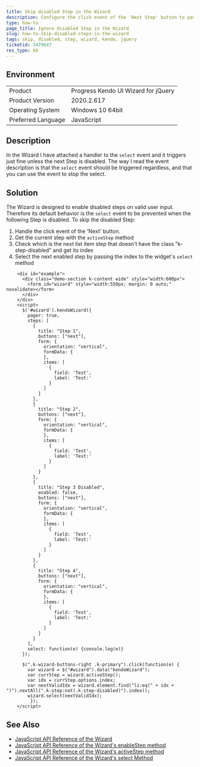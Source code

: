 ```yaml
---
title: Skip disabled Step in the Wizard 
description: Configure the click event of the 'Next Step' button to pass over the following Step of the Wizard that is disabled.  
type: how-to
page_title: Ignore disabled Step in the Wizard
slug: how-to-skip-disabled-steps-in-the-wizard
tags: skip, disabled, step, wizard, kendo, jquery
ticketid: 1479647
res_type: kb
---
```


## Environment

<table>
 <tr>
  <td>Product</td>
  <td>Progress Kendo UI Wizard for jQuery</td>
 </tr>
 <tr>
  <td>Product Version</td>
  <td>2020.2.617</td>
 </tr>
 <tr>
  <td>Operating System</td>
  <td>Windows 10 64bit</td>
 </tr>
 <tr>
  <td>Preferred Language</td>
  <td>JavaScript</td>
 </tr>
</table>

## Description
In the Wizard I have attached a handler to the `select` event and it triggers just fine unless the next Step is disabled. The way I read the event description is that the `select` event should be triggered regardless, and that you can use the event to stop the select.

## Solution
The Wizard is designed to enable disabled steps on valid user input. Therefore its default behavior is the `select` event to be prevented when the following Step is disabled. To skip the disabled Step:

1. Handle the click event of the 'Next' button.
1. Get the current step with the `activeStep` method 
1. Check which is the next list item step that doesn't have the class "k-step-disabled" and get its index
1. Select the next enabled step by passing the index to the widget's `select` method

```dojo
    <div id="example">
      <div class="demo-section k-content wide" style="width:600px">
        <form id="wizard" style="width:550px; margin: 0 auto;" novalidate></form>
      </div>
    </div>
    <script>
      $('#wizard').kendoWizard({
        pager: true,
        steps: [
          {
            title: "Step 1",
            buttons: ["next"],
            form: {
              orientation: "vertical",
              formData: {
              },
              items: [
                {
                  field: 'Test',
                  label: 'Test:'
                }
              ]
            }
          },
          {
            title: "Step 2",
            buttons: ["next"],
            form: {
              orientation: "vertical",
              formData: {
              },
              items: [
                {
                  field: 'Test',
                  label: 'Test:'
                }
              ]
            }
          },
          {
            title: "Step 3 Disabled",
            enabled: false,
            buttons: ["next"],
            form: {
              orientation: "vertical",
              formData: {
              },
              items: [
                {
                  field: 'Test',
                  label: 'Test:'
                }
              ]
            }
          },
          {
            title: "Step 4",
            buttons: ["next"],
            form: {
              orientation: "vertical",
              formData: {
              },
              items: [
                {
                  field: 'Test',
                  label: 'Test:'
                }
              ]
            }
          }
        ],
        select: function(e) {console.log(e)}
      });

      $(".k-wizard-buttons-right .k-primary").click(function(e) {
        var wizard = $("#wizard").data("kendoWizard");
        var currStep = wizard.activeStep();
        var idx = currStep.options.index;
        var nextValidIdx = wizard.element.find("li:eq(" + idx + ")").nextAll(".k-step:not(.k-step-disabled)").index();
        wizard.select(nextValidIdx);
         });
    </script>
```


## See Also
* [JavaScript API Reference of the Wizard](/api/javascript/ui/wizard)
* [JavaScript API Reference of the Wizard's enableStep method](/api/javascript/ui/wizard/methods/enablestep)
* [JavaScript API Reference of the Wizard's activeStep method](/api/javascript/ui/wizard/methods/activestep)
* [JavaScript API Reference of the Wizard's select Method](/api/javascript/ui/wizard/methods/select)
